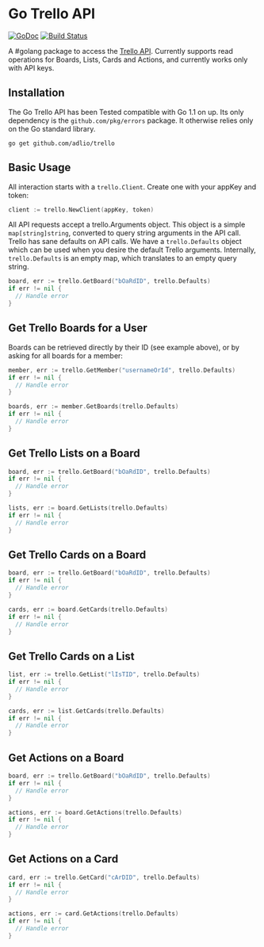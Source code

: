 Go Trello API
================

[![GoDoc](https://godoc.org/github.com/adlio/trello?status.svg)](http://godoc.org/github.com/adlio/trello)
[![Build Status](https://travis-ci.org/adlio/trello.svg)](https://travis-ci.org/adlio/trello)

A #golang package to access the [Trello API](https://www.trello.com/api). Currently supports
read operations for Boards, Lists, Cards and Actions, and currently works only with API keys.

## Installation

The Go Trello API has been Tested compatible with Go 1.1 on up. Its only dependency is
the `github.com/pkg/errors` package. It otherwise relies only on the Go standard library.

```
go get github.com/adlio/trello
```

## Basic Usage

All interaction starts with a `trello.Client`. Create one with your appKey and token:

```Go
client := trello.NewClient(appKey, token)
```

All API requests accept a trello.Arguments object. This object is a simple
`map[string]string`, converted to query string arguments in the API call.
Trello has sane defaults on API calls. We have a `trello.Defaults` object
which can be used when you desire the default Trello arguments. Internally,
`trello.Defaults` is an empty map, which translates to an empty query string.

```Go
board, err := trello.GetBoard("bOaRdID", trello.Defaults)
if err != nil {
  // Handle error
}
```

## Get Trello Boards for a User

Boards can be retrieved directly by their ID (see example above), or by asking
for all boards for a member:

```Go
member, err := trello.GetMember("usernameOrId", trello.Defaults)
if err != nil {
  // Handle error
}

boards, err := member.GetBoards(trello.Defaults)
if err != nil {
  // Handle error
}
```

## Get Trello Lists on a Board

```Go
board, err := trello.GetBoard("bOaRdID", trello.Defaults)
if err != nil {
  // Handle error
}

lists, err := board.GetLists(trello.Defaults)
if err != nil {
  // Handle error
}
```

## Get Trello Cards on a Board

```Go
board, err := trello.GetBoard("bOaRdID", trello.Defaults)
if err != nil {
  // Handle error
}

cards, err := board.GetCards(trello.Defaults)
if err != nil {
  // Handle error
}
```

## Get Trello Cards on a List

```Go
list, err := trello.GetList("lIsTID", trello.Defaults)
if err != nil {
  // Handle error
}

cards, err := list.GetCards(trello.Defaults)
if err != nil {
  // Handle error
}
```

## Get Actions on a Board

```Go
board, err := trello.GetBoard("bOaRdID", trello.Defaults)
if err != nil {
  // Handle error
}

actions, err := board.GetActions(trello.Defaults)
if err != nil {
  // Handle error
}
```

## Get Actions on a Card

```Go
card, err := trello.GetCard("cArDID", trello.Defaults)
if err != nil {
  // Handle error
}

actions, err := card.GetActions(trello.Defaults)
if err != nil {
  // Handle error
}
```
